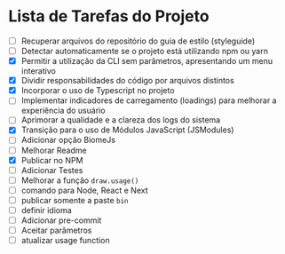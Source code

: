 # Lista de Tarefas do Projeto

- [ ] Recuperar arquivos do repositório do guia de estilo (styleguide)
- [ ] Detectar automaticamente se o projeto está utilizando npm ou yarn
- [X] Permitir a utilização da CLI sem parâmetros, apresentando um menu interativo
- [X] Dividir responsabilidades do código por arquivos distintos
- [X] Incorporar o uso de Typescript no projeto
- [ ] Implementar indicadores de carregamento (loadings) para melhorar a experiência do usuário
- [ ] Aprimorar a qualidade e a clareza dos logs do sistema
- [X] Transição para o uso de Módulos JavaScript (JSModules)
- [ ] Adicionar opção BiomeJs
- [ ] Melhorar Readme
- [X] Publicar no NPM
- [ ] Adicionar Testes
- [ ] Melhorar a função ```draw.usage()```
- [ ] comando para Node, React e Next
- [ ] publicar somente a paste ```bin```
- [ ] definir idioma
- [ ] Adicionar pre-commit
- [ ] Aceitar parâmetros 
- [ ] atualizar usage function